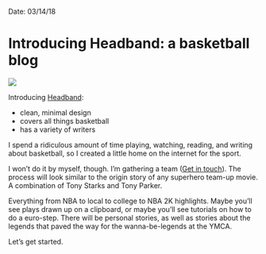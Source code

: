 
Date: 03/14/18

# Introducing Headband: a basketball blog

![](https://dl.dropboxusercontent.com/s/se358u9kr9f6nu5/Image%20(25).jpeg)

Introducing [Headband](http://headband.blog/):

- clean, minimal design
- covers all things basketball
- has a variety of writers

I spend a ridiculous amount of time playing, watching, reading, and writing about basketball, so I created a little home on the internet for the sport.

I won’t do it by myself, though. I’m gathering a team ([Get in touch](mailto:nashp@me.com)). The process will look similar to the origin story of any superhero team-up movie. A combination of Tony Starks and Tony Parker.

Everything from NBA to local to college to NBA 2K highlights. Maybe you’ll see plays drawn up on a clipboard, or maybe you’ll see tutorials on how to do a euro-step. There will be personal stories, as well as stories about the legends that paved the way for the wanna-be-legends at the YMCA.

Let’s get started.
